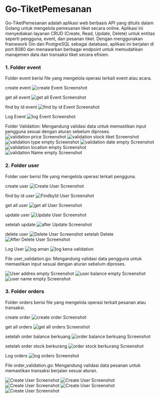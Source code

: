 # Go-TiketPemesanan

Go-TiketPemesanan adalah aplikasi web berbasis API yang ditulis dalam Golang untuk mengelola pemesanan tiket secara online. Aplikasi ini menyediakan layanan CRUD (Create, Read, Update, Delete) untuk entitas seperti pengguna, event, dan pesanan tiket. Dengan menggunakan framework Gin dan PostgreSQL sebagai database, aplikasi ini berjalan di port 8080 dan menawarkan berbagai endpoint untuk memudahkan manajemen data dan transaksi tiket secara efisien.

### 1. Folder event
Folder event berisi file yang mengelola operasi terkait event atau acara.

create event
![create Event Screenshot](./images/EventSuccess/createEven.png)

get all event
![get all Event Screenshot](./images/EventSuccess/getAllEvent.png)

find by Id event
![find by id Event Screenshot](./images/EventSuccess/findByIdEvent.png)

Log Event
![log Event Screenshot](./images/EventSuccess/logEvent.png)

Folder Validation: Mengandung validasi data untuk memastikan input pengguna sesuai dengan aturan sebelum diproses.
![validation price Screenshot](./images/EventSuccess/validation/priceValidation.png)
![validation stock tiket Screenshot](./images/EventSuccess/validation/tiketStockEmpty.png)
![validation type empty Screenshot](./images/EventSuccess/validation/typeEventEmpty.png)
![validation date empty Screenshot](./images/EventSuccess/validation/validationDateEmty.png)
![validation location empty Screenshot](./images/EventSuccess/validation/ValidationlocationEmpty.png)
![validation Name empty Screenshot](./images/EventSuccess/validation/validationNameEmpty.png)



### 2. Folder user
Folder user berisi file yang mengelola operasi terkait pengguna.

create user
![Create User Screenshot](./images/UserSuccess/createUser.png)

find by id user
![FindbyId User Screenshot](./images/UserSuccess/userfindById.png)

get all user
![get all User Screenshot](./images/UserSuccess//getAllUser.png)

update user
![Update User Screenshot](./images/UserSuccess/userUpdate.png)

setelah update
![after Update Screenshot](./images/UserSuccess/afterUpdate.png)

delete user
![Delete User Screenshot](./images/UserSuccess/deleteUser.png)
setelah Delete
![After Delete User Screenshot](./images/UserSuccess/afterDelete.png)

Log User
![log aman](./images/UserSuccess/statusSuccesUser.png)
![log kena validation](./images/UserSuccess/validation/LogUserFailed.png)

File user_validation.go: Mengandung validasi data pengguna untuk memastikan input sesuai dengan aturan sebelum diproses.

![User addres empty Screenshot](./images/UserSuccess/validation/validationAddressEmpty.png)
![user balance empty Screenshot](./images/UserSuccess/validation/validationBalance.png)
![user name empty Screenshot](./images/UserSuccess/validation/validationEmtyName.png)



### 3. Folder orders
Folder orders berisi file yang mengelola operasi terkait pesanan atau transaksi.

create order
![create order Screenshot](./images/Orders/createOrder.png)

get all orders
![get all orders Screenshot](./images/Orders/allOrders.png)

setelah order balance berkuang 
![order balance berkuang Screenshot](./images/Orders/balanceUpdate.png)

setelah order stock berkurang 
![order stock berkurang Screenshot](./images/Orders/stockUpdate.png)


Log orders
![log orders Screenshot](./images/Orders/Validation/logOrders.png)

File order_validation.go: Mengandung validasi data pesanan untuk memastikan transaksi berjalan sesuai aturan.

![Create User Screenshot](./images/Orders/Validation/orderEventNotFound.png)
![Create User Screenshot](./images/Orders/Validation/OrdersinsufficientBalance.png)
![Create User Screenshot](./images/Orders/Validation/OrderUsernotfound.png)
![Create User Screenshot](./images/Orders/Validation/stockNotEnough.png)
![Create User Screenshot](./images/Orders/Validation/typeTiketNotFound.png)

